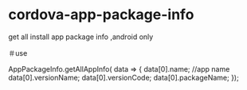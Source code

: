 # cordova-app-package-info
get all install app package info ,android only


＃use

 AppPackageInfo.getAllAppInfo(
      data => {
           data[0].name; //app name
           data[0].versionName;
           data[0].versionCode;
           data[0].packageName;
        });
